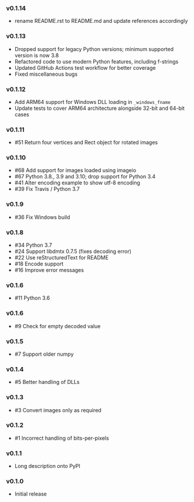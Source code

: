 ### v0.1.14

* rename README.rst to README.md and update references accordingly

### v0.1.13

* Dropped support for legacy Python versions; minimum supported version is now 3.8
* Refactored code to use modern Python features, including f-strings
* Updated GitHub Actions test workflow for better coverage
* Fixed miscellaneous bugs

### v0.1.12

* Add ARM64 support for Windows DLL loading in `_windows_fname`
* Update tests to cover ARM64 architecture alongside 32-bit and 64-bit cases

### v0.1.11

* #51 Return four vertices and Rect object for rotated images

### v0.1.10

* #68 Add support for images loaded using imageio
* #67 Python 3.8., 3.9 and 3.10; drop support for Python 3.4
* #41 Alter encoding example to show utf-8 encoding
* #39 Fix Travis / Python 3.7

### v0.1.9

* #36 Fix Windows build

### v0.1.8

* #34 Python 3.7
* #24 Support libdmtx 0.7.5 (fixes decoding error)
* #22 Use reStructuredText for README
* #18 Encode support
* #16 Improve error messages

### v0.1.6

* #11 Python 3.6

### v0.1.6

* #9 Check for empty decoded value

### v0.1.5

* #7 Support older numpy

### v0.1.4

* #5 Better handling of DLLs

### v0.1.3

* #3 Convert images only as required

### v0.1.2

* #1 Incorrect handling of bits-per-pixels

### v0.1.1

* Long description onto PyPI

### v0.1.0

* Initial release
